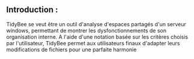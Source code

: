 ## Introduction : 
TidyBee se veut être un outil d'analyse d'espaces partagés d'un serveur windows, permettant de montrer les dysfonctionnements de son organisation interne.
A l'aide d'une notation basée sur les critères choisis par l'utilisateur, TidyBee permet aux utilisateurs finaux d'adapter leurs modifications de fichiers pour une parfaite harmonie